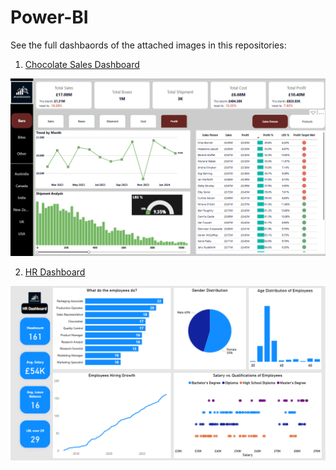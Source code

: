 # Power-BI

See the full dashbaords of the attached images in this repositories: 

1. [Chocolate Sales Dashboard](https://app.powerbi.com/links/QgcpuMihu6?ctid=e403a45e-3769-4a22-a9d3-7fa149e101a5&pbi_source=linkShare&bookmarkGuid=86215813-f2a6-4114-aef0-0e16817a2ff0)

![Chocolate Sales Dashboard](Chocolate%20Sales%20Dashboard.png)

2. [HR Dashboard](https://app.powerbi.com/reportEmbed?reportId=af7f2537-710d-4ba5-90c4-f546a71ce906&autoAuth=true&ctid=e403a45e-3769-4a22-a9d3-7fa149e101a5)

![HR Dashboard](HR%20Dashboard.png)


